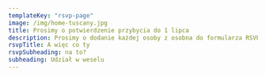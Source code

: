 ```yaml
---
templateKey: "rsvp-page"
image: /img/home-tuscany.jpg
title: Prosimy o potwierdzenie przybycia do 1 lipca
description: Prosimy o dodanie każdej osoby z osobna do formularza RSVP. Po dodaniu jednej osoby, np. siebie, na następnej stronie można dodać kolejnego członka rodziny lub grupy, klikając przycisk "Dodaj kolejnego gościa".
rsvpTitle: A więc co ty
rsvpSubheading: na to?
subheading: Udział w weselu
---
```

